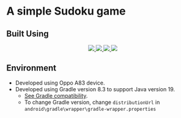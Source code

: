 # A simple Sudoku game



## Built Using
<p align='center'>
  <a href='https://www.typescriptlang.org'>
    <img src='https://skillicons.dev/icons?i=ts' />
  </a>
  <a href='https://reactnative.dev'>
    <img src='https://skillicons.dev/icons?i=react' />
  </a>
  <a href='https://redux.js.org/'>
    <img src='https://skillicons.dev/icons?i=redux' />
  </a>
  <a href='https://supabase.com'>
    <img src='https://skillicons.dev/icons?i=supabase' />
  </a>
</p>



## Environment
- Developed using Oppo A83 device.
- Developed using Gradle version 8.3 to support Java version 19.
    - [See Gradle compatibility](https://docs.gradle.org/current/userguide/compatibility.html).
    - To change Gradle version, change `distributionUrl` in `android\gradle\wrapper\gradle-wrapper.properties`
